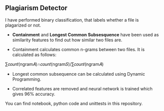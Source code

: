 ## Plagiarism Detector

I have performed binary classification, that labels whether a file is plagarized or not. 

- **Containment** and **Longest Common Subsesquence** have been used as similarity features to find out how similar two files are.

- Containment calculates common n-grams between two files. It is calculated as follows:

∑𝑐𝑜𝑢𝑛𝑡(ngram𝐴)∩𝑐𝑜𝑢𝑛𝑡(ngram𝑆)/∑𝑐𝑜𝑢𝑛𝑡(ngram𝐴)

- Longest common subsequence can be calculated using Dynamic Programming.

- Correlated features are removed and neural network is trained which gives 96% accuracy. 

You can find notebook, python code and unittests in this repository.
